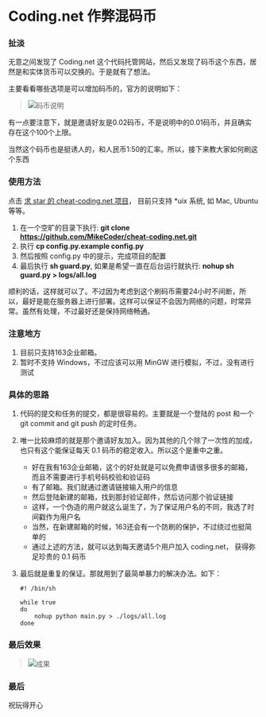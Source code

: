 Coding.net 作弊混码币
===

### 扯淡

无意之间发现了 Coding.net 这个代码托管网站，然后又发现了码币这个东西，居然是和实体货币可以交换的。于是就有了想法。

主要看看哪些选项是可以增加码币的，官方的说明如下：
> ![码币说明](https://dn-coding-net-production-pp.qbox.me/6413ee66-41f5-493e-8a53-971a003d252a.jpg)

有一点要注意下，就是邀请好友是0.02码币，不是说明中的0.01码币，并且确实存在这个100个上限。

当然这个码币也是挺诱人的，和人民币1:50的汇率。所以，接下来教大家如何刷这个东西

### 使用方法
点击 [求 star 的 cheat-coding.net 项目](https://github.com/MikeCoder/cheat-coding.net)， 目前只支持 \*uix 系统, 如 Mac, Ubuntu 等等。

1. 在一个空旷的目录下执行: **git clone https://github.com/MikeCoder/cheat-coding.net.git**
2. 执行 **cp config.py.example config.py**
3. 然后按照 config.py 中的提示，完成项目的配置
4. 最后执行 **sh guard.py**, 如果是希望一直在后台运行就执行: **nohup sh guard.py > logs/all.log**

顺利的话，这样就可以了。不过因为考虑到这个刷码币需要24小时不间断，所以，最好是能在服务器上进行部署。这样可以保证不会因为网络的问题，时常异常。虽然有处理，不过最好还是保持网络畅通。

### 注意地方
1. 目前只支持163企业邮箱。
2. 暂时不支持 Windows，不过应该可以用 MinGW 进行模拟，不过，没有进行测试


### 具体的思路
1. 代码的提交和任务的提交，都是很容易的。主要就是一个登陆的 post 和一个 git commit and git push 的定时任务。
2. 唯一比较麻烦的就是那个邀请好友加入。因为其他的几个除了一次性的加成，也只有这个能保证每天 0.1 码币的稳定收入。所以这个是重中之重。
    + 好在我有163企业邮箱，这个的好处就是可以免费申请很多很多的邮箱，而且不需要进行手机号码校验和验证码
    + 有了邮箱。我们就通过邀请链接输入用户的信息
    + 然后登陆新建的邮箱，找到那封验证邮件，然后访问那个验证链接
    + 这样，一个伪造的用户就这么诞生了，为了保证用户名的不同，我选了时间戳作为用户名
    + 当然，在新建邮箱的时候，163还会有一个防刷的保护，不过绕过也挺简单的
    + 通过上述的方法，就可以达到每天邀请5个用户加入 coding.net， 获得弥足珍贵的 0.1 码币
3. 最后就是重复的保证。那就用到了最简单暴力的解决办法。如下：

    ```
    #! /bin/sh

    while true
    do
        nohup python main.py > ./logs/all.log
    done
    ```

### 最后效果
> ![成果](http://chuantu.biz/t2/28/1456234433x1948221086.png)

### 最后
祝玩得开心
